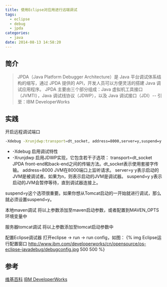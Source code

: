 ```yaml
---
title: 使用Eclipse对应用进行远端调试
tags:
  - eclipse
  - debug
  - jpda
categories:
  - java
date: 2014-08-13 14:58:20
---
```



## 简介 ##
> JPDA（Java Platform Debugger Architecture）是 Java 平台调试体系结构的缩写，通过 JPDA 提供的 API，开发人员可以方便灵活的搭建 Java 调试应用程序。 JPDA 主要由三个部分组成：Java 虚拟机工具接口（JVMTI），Java 调试线协议（JDWP），以及 Java 调试接口（JDI）-- 引至：IBM DeveloperWorks

## 实践 ##

开启远程调试端口
```bash
-Xdebug -Xrunjdwp:transport=dt_socket, address=8000,server=y,suspend=y
```

* -Xdebug 启用调试特性
* -Xrunjdwp 启用JDWP实现，它包含若干子选项：
 transport=dt_socket JPDA front-end和back-end之间的传输方法。dt_socket表示使用套接字传输。
 address=8000 JVM在8000端口上监听请求。
 server=y y表示启动的JVM是被调试者。如果为n，则表示启动的JVM是调试器。
 suspend=y y表示启动的JVM会暂停等待，直到调试器连接上。

suspend=y这个选项很重要。如果你想从Tomcat启动的一开始就进行调试，那么就必须设置suspend=y。

本地maven调试
将以上参数添加至maven启动参数，或者配置到MAVEN_OPTS环境变量中

服务器tomcat调试
将以上参数添加至tomcat启动参数中

配置Eclipse调试器
打开eclipse -> run -> run config，如图：
{% img Eclipse运行配置窗口 http://www.ibm.com/developerworks/cn/opensource/os-eclipse-javadebug/debugconfig.jpg 500 500 %}

## 参考 ##
[维基百科](https://en.wikipedia.org/wiki/Java_Platform_Debugger_Architecture)
[IBM DeveloperWorks](http://www.ibm.com/developerworks/cn/java/j-lo-jpda1/index.html)
